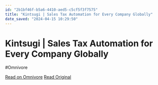 ```yaml
---
id: "2b1bf46f-b5a6-4410-aed5-c5cf5f3f7575"
title: "Kintsugi | Sales Tax Automation for Every Company Globally"
date_saved: "2024-04-15 10:29:50"
---
```


# Kintsugi | Sales Tax Automation for Every Company Globally
#Omnivore

[Read on Omnivore](https://omnivore.app/me/kintsugi-sales-tax-automation-for-every-company-globally-18ee11763bf)
[Read Original](https://trykintsugi.com)


